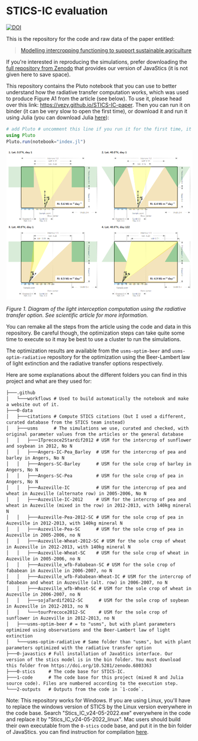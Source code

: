 # STICS-IC evaluation

[![DOI](https://zenodo.org/badge/DOI/10.5281/zenodo.6803362.svg)](https://doi.org/10.5281/zenodo.6803362)

This is the repository for the code and raw data of the paper entitled:

> [Modelling intercropping functioning to support sustainable agriculture](https://link.springer.com/article/10.1007/s13593-023-00917-5)

If you're interested in reproducing the simulations, prefer downloading the [full repository from Zenodo](https://doi.org/10.5281/zenodo.6803363) that provides our version of JavaStics (it is not given here to save space).

This repository contains the Pluto notebook that you can use to better understand how the radiative transfer computation works, which was used to produce Figure A1 from the article (see below). To use it, please head over this link: <https://vezy.github.io/STICS-IC-paper>. Then you can run it on binder (it can be very slow to open the first time), or download it and run it using Julia (you can download Julia [here](https://julialang.org/downloads/)):

```julia
# add Pluto # uncomment this line if you run it for the first time, it will download and install the Pluto package
using Pluto
Pluto.run(notebook="index.jl")
```

![](https://raw.githubusercontent.com/VEZY/STICS-IC-paper/master/2-outputs/plots/Fig.1_radiative_transfer.png)

*Figure 1. Diagram of the light interception computation using the radiative transfer option. See scientific article for more information.*

You can remake all the steps from the article using the code and data in this repository. Be careful though, the optimization steps can take quite some time to execute so it may be best to use a cluster to run the simulations.

The optimization results are available from the `usms-optim-beer` and `usms-optim-radiative` repository for the optimization using the Beer-Lambert law of light extinction and the radiative transfer options respectively.

Here are some explanations about the different folders you can find in this project and what are they used for:

```
├───.github
│   └───workflows # Used to build automatically the notebook and make a website out of it.
├───0-data
│   ├───citations # Compute STICS citations (but I used a different, curated database from the STICS team instead)
│   ├───usms      # The simulations we use, curated and checked, with original parameter values from the articles or the general database
│   │   ├───1Tprecoce2Stardif2012 # USM for the intercrop of sunflower and soybean in 2012, No N
│   │   ├───Angers-IC-Pea_Barley  # USM for the intercrop of pea and barley in Angers, No N
│   │   ├───Angers-SC-Barley      # USM for the sole crop of barley in Angers, No N
│   │   ├───Angers-SC-Pea         # USM for the sole crop of pea in Angers, No N
│   │   ├───Auzeville-IC          # USM for the intercrop of pea and wheat in Auzeville (alternate row) in 2005-2006, No N
│   │   ├───Auzeville-IC-2012     # USM for the intercrop of pea and wheat in Auzeville (mixed in the row) in 2012-2013, with 140kg mineral N
│   │   ├───Auzeville-Pea-2012-SC # USM for the sole crop of pea in Auzeville in 2012-2013, with 140kg mineral N
│   │   ├───Auzeville-Pea-SC      # USM for the sole crop of pea in Auzeville in 2005-2006, no N
│   │   ├───Auzeville-Wheat-2012-SC # USM for the sole crop of wheat in Auzeville in 2012-2013, with 140kg mineral N
│   │   ├───Auzeville-Wheat-SC    # USM for the sole crop of wheat in Auzeville in 2005-2006, no N
│   │   ├───Auzeville_wfb-Fababean-SC # USM for the sole crop of fababean in Auzeville in 2006-2007, no N
│   │   ├───Auzeville_wfb-Fababean-Wheat-IC # USM for the intercrop of fababean and wheat in Auzeville (alt. row) in 2006-2007, no N
│   │   ├───Auzeville_wfb-Wheat-SC # USM for the sole crop of wheat in Auzeville in 2006-2007, no N
│   │   ├───sojaTardif2012-SC      # USM for the sole crop of soybean in Auzeville in 2012-2013, no N
│   │   └───tourPrecoce2012-SC     # USM for the sole crop of sunflower in Auzeville in 2012-2013, no N
│   ├───usms-optim-beer # = to "usms", but with plant parameters optimized using observations and the Beer-Lambert law of light extinction
│   └───usms-optim-radiative # Same folder than "usms", but with plant parameters optimized with the radiative transfer option
├───0-javastics # Full installation of JavaStics interface. Our version of the stics model is in the bin folder. You must download this folder from https://doi.org/10.5281/zenodo.6803363
├───0-stics     # The code base for STICS-IC.
├───1-code      # The code base for this project (mixed R and Julia source code). Files are numbered according to the execution step.
└───2-outputs   # Outputs from the code in `1-code`.
```

Note: This repository works for Windows. If you are using Linux, you'll have to replace the windows version of STICS by the Linux version everywhere in the code base. Search "Stics_IC_v24-05-2022.exe" everywhere in the code and replace it by "Stics_IC_v24-05-2022_linux". Mac users should build their own executable from the `0-stics` code base, and put it in the bin folder of JavaStics. you can find instruction for compilation [here](https://github.com/SticsRPacks/documentation/blob/master/mac_users.md).
